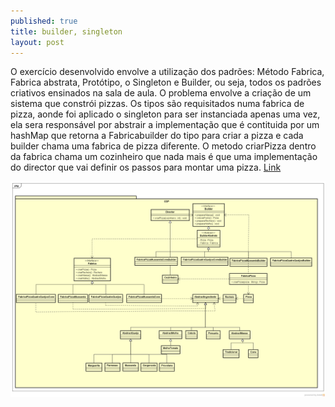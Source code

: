 ```yaml
---
published: true
title: builder, singleton
layout: post
---
```

O exercício desenvolvido envolve a utilização dos padrões: Método Fabrica, Fabrica abstrata,  Protótipo, o Singleton e  Builder, ou seja, todos os padrões criativos ensinados na sala de aula. O problema envolve a criação de um sistema que constrói pizzas. Os tipos são requisitados numa fabrica de pizza, aonde foi aplicado o singleton para ser instanciada apenas uma vez, ela sera responsável por abstrair a implementação que é contituida por um hashMap que retorna a Fabricabuilder do tipo para criar a pizza e cada builder chama uma fabrica de pizza diferente. O metodo criarPizza dentro da fabrica chama um cozinheiro que nada mais é que uma implementação do director que vai definir os passos para montar uma pizza.  [Link](https://github.com/GrimaG/GrimaG.github.io/tree/master/piazzaria)

<img src="https://raw.githubusercontent.com/GrimaG/GrimaG.github.io/master/piazzaria/Class%20Diagram0.png">